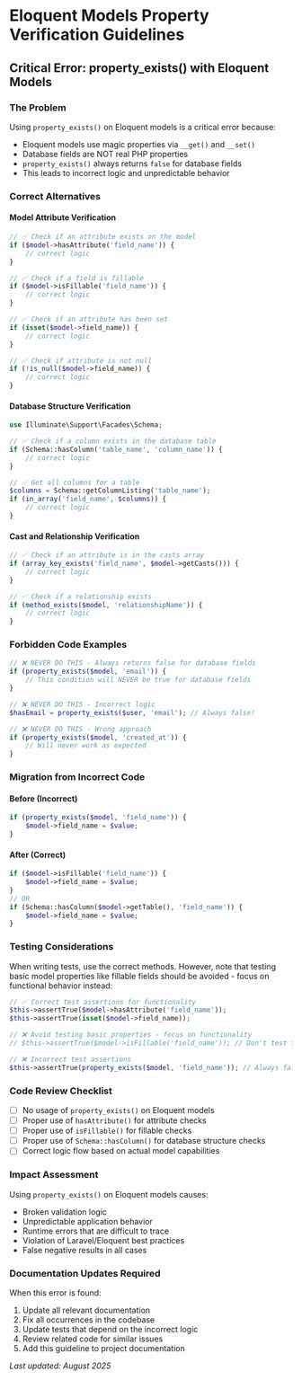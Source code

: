 # Eloquent Models Property Verification Guidelines

## Critical Error: property_exists() with Eloquent Models

### The Problem
Using `property_exists()` on Eloquent models is a critical error because:
- Eloquent models use magic properties via `__get()` and `__set()`
- Database fields are NOT real PHP properties
- `property_exists()` always returns `false` for database fields
- This leads to incorrect logic and unpredictable behavior

### Correct Alternatives

#### Model Attribute Verification
```php
// ✅ Check if an attribute exists on the model
if ($model->hasAttribute('field_name')) {
    // correct logic
}

// ✅ Check if a field is fillable
if ($model->isFillable('field_name')) {
    // correct logic
}

// ✅ Check if an attribute has been set
if (isset($model->field_name)) {
    // correct logic
}

// ✅ Check if attribute is not null
if (!is_null($model->field_name)) {
    // correct logic
}
```

#### Database Structure Verification
```php
use Illuminate\Support\Facades\Schema;

// ✅ Check if a column exists in the database table
if (Schema::hasColumn('table_name', 'column_name')) {
    // correct logic
}

// ✅ Get all columns for a table
$columns = Schema::getColumnListing('table_name');
if (in_array('field_name', $columns)) {
    // correct logic
}
```

#### Cast and Relationship Verification
```php
// ✅ Check if an attribute is in the casts array
if (array_key_exists('field_name', $model->getCasts())) {
    // correct logic
}

// ✅ Check if a relationship exists
if (method_exists($model, 'relationshipName')) {
    // correct logic
}
```

### Forbidden Code Examples

```php
// ❌ NEVER DO THIS - Always returns false for database fields
if (property_exists($model, 'email')) {
    // This condition will NEVER be true for database fields
}

// ❌ NEVER DO THIS - Incorrect logic
$hasEmail = property_exists($user, 'email'); // Always false!

// ❌ NEVER DO THIS - Wrong approach
if (property_exists($model, 'created_at')) {
    // Will never work as expected
}
```

### Migration from Incorrect Code

#### Before (Incorrect)
```php
if (property_exists($model, 'field_name')) {
    $model->field_name = $value;
}
```

#### After (Correct)
```php
if ($model->isFillable('field_name')) {
    $model->field_name = $value;
}
// OR
if (Schema::hasColumn($model->getTable(), 'field_name')) {
    $model->field_name = $value;
}
```

### Testing Considerations
When writing tests, use the correct methods. However, note that testing basic model properties like fillable fields should be avoided - focus on functional behavior instead:

```php
// ✅ Correct test assertions for functionality
$this->assertTrue($model->hasAttribute('field_name'));
$this->assertTrue(isset($model->field_name));

// ❌ Avoid testing basic properties - focus on functionality
// $this->assertTrue($model->isFillable('field_name')); // Don't test fillable

// ❌ Incorrect test assertions
$this->assertTrue(property_exists($model, 'field_name')); // Always fails
```

### Code Review Checklist
- [ ] No usage of `property_exists()` on Eloquent models
- [ ] Proper use of `hasAttribute()` for attribute checks
- [ ] Proper use of `isFillable()` for fillable checks
- [ ] Proper use of `Schema::hasColumn()` for database structure checks
- [ ] Correct logic flow based on actual model capabilities

### Impact Assessment
Using `property_exists()` on Eloquent models causes:
- Broken validation logic
- Unpredictable application behavior
- Runtime errors that are difficult to trace
- Violation of Laravel/Eloquent best practices
- False negative results in all cases

### Documentation Updates Required
When this error is found:
1. Update all relevant documentation
2. Fix all occurrences in the codebase
3. Update tests that depend on the incorrect logic
4. Review related code for similar issues
5. Add this guideline to project documentation

*Last updated: August 2025*